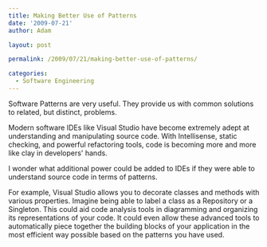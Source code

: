 ```yaml
---
title: Making Better Use of Patterns
date: '2009-07-21'
author: Adam

layout: post

permalink: /2009/07/21/making-better-use-of-patterns/

categories:
  - Software Engineering
---
```

Software Patterns are very useful. They provide us with common solutions to
related, but distinct, problems.

Modern software IDEs like Visual Studio have become extremely adept at
understanding and manipulating source code. With Intellisense, static checking,
and powerful refactoring tools, code is becoming more and more like clay in
developers' hands.

I wonder what additional power could be added to IDEs if they were able to
understand source code in terms of patterns.

For example, Visual Studio allows you to decorate classes and methods with
various properties. Imagine being able to label a class as a Repository or a
Singleton. This could aid code analysis tools in diagramming and organizing its
representations of your code. It could even allow these advanced tools to
automatically piece together the building blocks of your application in the most
efficient way possible based on the patterns you have used.
